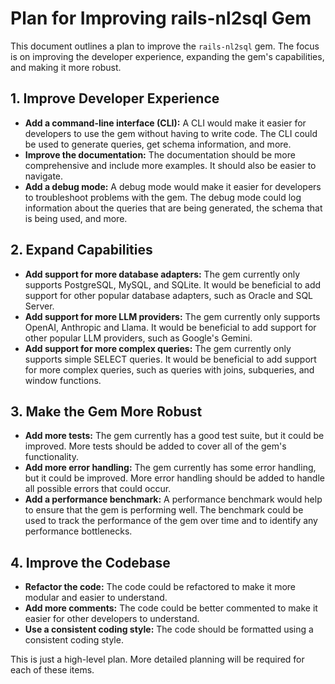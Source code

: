 
# Plan for Improving rails-nl2sql Gem

This document outlines a plan to improve the `rails-nl2sql` gem. The focus is on improving the developer experience, expanding the gem's capabilities, and making it more robust.

## 1. Improve Developer Experience

*   **Add a command-line interface (CLI):** A CLI would make it easier for developers to use the gem without having to write code. The CLI could be used to generate queries, get schema information, and more.
*   **Improve the documentation:** The documentation should be more comprehensive and include more examples. It should also be easier to navigate.
*   **Add a debug mode:** A debug mode would make it easier for developers to troubleshoot problems with the gem. The debug mode could log information about the queries that are being generated, the schema that is being used, and more.

## 2. Expand Capabilities

*   **Add support for more database adapters:** The gem currently only supports PostgreSQL, MySQL, and SQLite. It would be beneficial to add support for other popular database adapters, such as Oracle and SQL Server.
*   **Add support for more LLM providers:** The gem currently only supports OpenAI, Anthropic and Llama. It would be beneficial to add support for other popular LLM providers, such as Google's Gemini.
*   **Add support for more complex queries:** The gem currently only supports simple SELECT queries. It would be beneficial to add support for more complex queries, such as queries with joins, subqueries, and window functions.

## 3. Make the Gem More Robust

*   **Add more tests:** The gem currently has a good test suite, but it could be improved. More tests should be added to cover all of the gem's functionality.
*   **Add more error handling:** The gem currently has some error handling, but it could be improved. More error handling should be added to handle all possible errors that could occur.
*   **Add a performance benchmark:** A performance benchmark would help to ensure that the gem is performing well. The benchmark could be used to track the performance of the gem over time and to identify any performance bottlenecks.

## 4. Improve the Codebase

*   **Refactor the code:** The code could be refactored to make it more modular and easier to understand.
*   **Add more comments:** The code could be better commented to make it easier for other developers to understand.
*   **Use a consistent coding style:** The code should be formatted using a consistent coding style.

This is just a high-level plan. More detailed planning will be required for each of these items.
